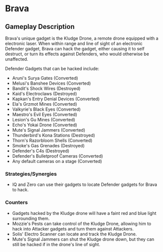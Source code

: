 # Brava

## Gameplay Description

Brava's unique gadget is the Kludge Drone, a remote drone equipped with a electronic laser. When within range and line of sight of an electronic Defender gadget, Brava can hack the gadget, either causing it to self destruct, or turn its effects against Defenders, who would otherwise be unaffected.

Defender Gadgets that can be hacked include:

- Aruni's Surya Gates (Converted)
- Melusi's Banshee Devices (Converted)
- Bandit's Shock Wires (Destroyed)
- Kaid's Electroclaws (Destroyed)
- Kapkan's Entry Denial Devices (Converted)
- Ela's Grzmot Mines (Converted)
- Valkyrie's Black Eyes (Converted)
- Maestro's Evil Eyes (Converted)
- Lesion's Gu Mines (Converted)
- Echo's Yokai Drone (Converted)
- Mute's Signal Jammers (Converted)
- Thunderbird's Kona Stations (Destroyed)
- Thorn's Razorbloom Shells (Converted)
- Smoke's Gas Grenades (Destroyed)
- Defender's C4s (Destroyed)
- Defender's Bulletproof Cameras (Converted)
- Any default cameras on a stage (Converted)

### Strategies/Synergies

- IQ and Zero can use their gadgets to locate Defender gadgets for Brava to hack.

### Counters

- Gadgets hacked by the Kludge drone will have a faint red and blue light surrounding them.
- Mozzie's Pests can take control of the Kludge Drone, allowing him to hack into Attacker gadgets and turn them against Attackers.
- Solis' Electro Scanner can locate and track the Kludge Drone.
- Mute's Signal Jammers can shut the Kludge drone down, but they can still be hacked if in the drone's line of sight.
